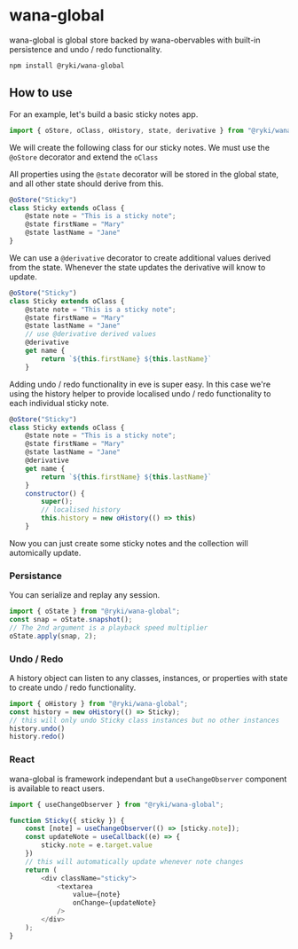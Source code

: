 # wana-global

wana-global is global store backed by wana-obervables with built-in persistence and undo / redo functionality.

    npm install @ryki/wana-global

## How to use

For an example, let's build a basic sticky notes app.

```js
import { oStore, oClass, oHistory, state, derivative } from "@ryki/wana-global";
```

We will create the following class for our sticky notes. We must use the `@oStore` decorator and extend the `oClass`

All properties using the `@state` decorator will be stored in the global state, and all other state should derive from this.

```js
@oStore("Sticky")
class Sticky extends oClass {
	@state note = "This is a sticky note";
	@state firstName = "Mary"
	@state lastName = "Jane"
}
```

We can use a `@derivative` decorator to create additional values derived from the state. Whenever the state updates the derivative will know to update.

```js
@oStore("Sticky")
class Sticky extends oClass {
	@state note = "This is a sticky note";
	@state firstName = "Mary"
	@state lastName = "Jane"
	// use @derivative derived values
	@derivative
	get name {
		return `${this.firstName} ${this.lastName}`
	}
```

Adding undo / redo functionality in eve is super easy. In this case we're using the history helper to provide localised undo / redo functionality to each individual sticky note.

```js
@oStore("Sticky")
class Sticky extends oClass {
	@state note = "This is a sticky note";
	@state firstName = "Mary"
	@state lastName = "Jane"
	@derivative
	get name {
		return `${this.firstName} ${this.lastName}`
	}
	constructor() {
		super();
		// localised history
		this.history = new oHistory(() => this)
	}
```

Now you can just create some sticky notes and the collection will automically update.

### Persistance

You can serialize and replay any session.

```js
import { oState } from "@ryki/wana-global";
const snap = oState.snapshot();
// The 2nd argument is a playback speed multiplier
oState.apply(snap, 2);
```

### Undo / Redo

A history object can listen to any classes, instances, or properties with state to create undo / redo functionality.

```js
import { oHistory } from "@ryki/wana-global";
const history = new oHistory(() => Sticky);
// this will only undo Sticky class instances but no other instances
history.undo()
history.redo()
```

### React

wana-global is framework independant but a `useChangeObserver` component is available to react users.

```js
import { useChangeObserver } from "@ryki/wana-global";

function Sticky({ sticky }) {
	const [note] = useChangeObserver(() => [sticky.note]);
	const updateNote = useCallback((e) => {
		sticky.note = e.target.value
	})
	// this will automatically update whenever note changes
	return (
		<div className="sticky">
			<textarea
				value={note}
				onChange={updateNote}
			/>
		</div>
	);
}
```